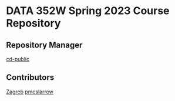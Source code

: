 # DATA 352W Spring 2023 Course Repository 
## Repository Manager
[cd-public](https://cd-public.github.io/)
## Contributors
[Zagreb](https://zagreb-ethf23.github.io/)
[pmcslarrow](https://pmcslarrow.github.io/)
